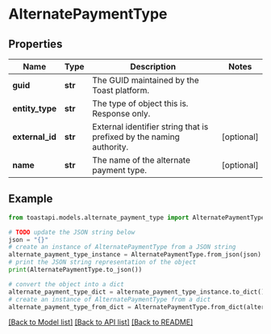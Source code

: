# AlternatePaymentType


## Properties

Name | Type | Description | Notes
------------ | ------------- | ------------- | -------------
**guid** | **str** | The GUID maintained by the Toast platform. | 
**entity_type** | **str** | The type of object this is. Response only. | 
**external_id** | **str** | External identifier string that is prefixed by the naming authority. | [optional] 
**name** | **str** | The name of the alternate payment type. | [optional] 

## Example

```python
from toastapi.models.alternate_payment_type import AlternatePaymentType

# TODO update the JSON string below
json = "{}"
# create an instance of AlternatePaymentType from a JSON string
alternate_payment_type_instance = AlternatePaymentType.from_json(json)
# print the JSON string representation of the object
print(AlternatePaymentType.to_json())

# convert the object into a dict
alternate_payment_type_dict = alternate_payment_type_instance.to_dict()
# create an instance of AlternatePaymentType from a dict
alternate_payment_type_from_dict = AlternatePaymentType.from_dict(alternate_payment_type_dict)
```
[[Back to Model list]](../README.md#documentation-for-models) [[Back to API list]](../README.md#documentation-for-api-endpoints) [[Back to README]](../README.md)


